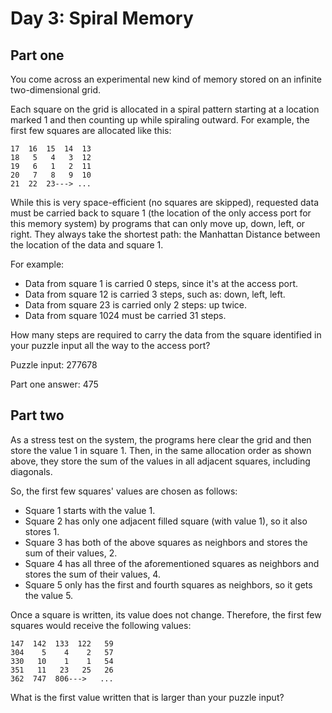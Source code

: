 # Day 3: Spiral Memory

## Part one

You come across an experimental new kind of memory stored on an infinite 
two-dimensional grid.

Each square on the grid is allocated in a spiral pattern starting at a 
location marked 1 and then counting up while spiraling outward. For example, 
the first few squares are allocated like this:

    17  16  15  14  13
    18   5   4   3  12
    19   6   1   2  11
    20   7   8   9  10
    21  22  23---> ...

While this is very space-efficient (no squares are skipped), requested data 
must be carried back to square 1 (the location of the only access port for 
this memory system) by programs that can only move up, down, left, or right. 
They always take the shortest path: the Manhattan Distance between the 
location of the data and square 1.

For example:

* Data from square 1 is carried 0 steps, since it's at the access port.
* Data from square 12 is carried 3 steps, such as: down, left, left.
* Data from square 23 is carried only 2 steps: up twice.
* Data from square 1024 must be carried 31 steps.

How many steps are required to carry the data from the square identified in 
your puzzle input all the way to the access port?

Puzzle input: 277678

Part one answer: 475

## Part two

As a stress test on the system, the programs here clear the grid and then 
store the value 1 in square 1. Then, in the same allocation order as shown 
above, they store the sum of the values in all adjacent squares, including 
diagonals.

So, the first few squares' values are chosen as follows:

* Square 1 starts with the value 1.
* Square 2 has only one adjacent filled square (with value 1), so it also 
  stores 1.
* Square 3 has both of the above squares as neighbors and stores the sum of 
  their values, 2.
* Square 4 has all three of the aforementioned squares as neighbors and stores 
  the sum of their values, 4.
* Square 5 only has the first and fourth squares as neighbors, so it gets the 
  value 5.

Once a square is written, its value does not change. Therefore, the first few 
squares would receive the following values:

    147  142  133  122   59
    304    5    4    2   57
    330   10    1    1   54
    351   11   23   25   26
    362  747  806--->   ...

What is the first value written that is larger than your puzzle input?
